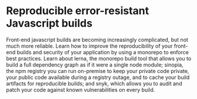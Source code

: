 # Reproducible error-resistant Javascript builds

Front-end javascript builds are becoming increasingly complicated, but not much
more reliable.  Learn how to improve the reproducibility of your front-end
builds and security of your application by using a monorepo to enforce best
practices.  Learn about lerna, the monorepo build tool that allows you to build
a full dependency graph as if it were a single node module; sinopia, the npm
registry you can run on-premise to keep your private code private, your public
code available during a registry outage, and to cache your build artifacts for
reproducible builds; and snyk, which allows you to audit and patch your code
against known vulnerabilities on every build.
